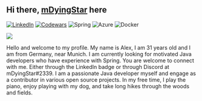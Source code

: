 
## Hi there, [mDyingStar](https://www.xing.com/profile/Alexander_Zotz3/cve) here

[![LinkedIn](https://img.shields.io/badge/linkedin-%230077B5.svg?style=for-the-badge&logo=linkedin&logoColor=white)]([https://stackoverflow.com/users/12299287/cryptocode](https://www.linkedin.com/in/alexmitdembart/))
[![Codewars](https://img.shields.io/badge/Codewars-B1361E?style=for-the-badge&logo=codewars&logoColor=grey)](https://www.codewars.com/users/AlexMitDemBart)
![Spring](https://img.shields.io/badge/spring-%236DB33F.svg?style=for-the-badge&logo=spring&logoColor=white)
![Azure](https://img.shields.io/badge/azure-%230072C6.svg?style=for-the-badge&logo=microsoftazure&logoColor=white)
![Docker](https://img.shields.io/badge/docker-%230db7ed.svg?style=for-the-badge&logo=docker&logoColor=white)

<img src="https://readme-typing-svg.demolab.com?font=Monsterrat&weight=500&size=24&pause=1000&color=F7F7F7&width=470&lines=Java+OCP+11+%26+17+Developer;Microsoft+Certified+Azure+Developer;3.5+years+of+experience" />

Hello and welcome to my profile. My name is Alex, I am 31 years old and I am from Germany, near Munich. I am currently looking for motivated Java developers who have experience with Spring. You are welcome to connect with me. Either through the LinkedIn badge or through Discord at mDyingStar#2339. I am a passionate Java developer myself and engage as a contributor in various open source projects. In my free time, I play the piano, enjoy playing with my dog, and take long hikes through the woods and fields.


